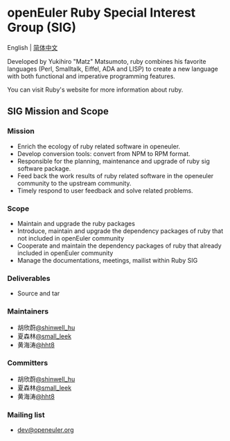 
# openEuler Ruby Special Interest Group (SIG)
English | [简体中文](./sig-ruby_cn.md)

Developed by Yukihiro "Matz" Matsumoto, ruby combines his favorite languages (Perl, Smalltalk, Eiffel, ADA and LISP) to create a new language with both functional and imperative programming features.

You can visit Ruby's website for more information about ruby.


## SIG Mission and Scope

### Mission

- Enrich the ecology of ruby related software in openeuler.
- Develop conversion tools: convert from NPM to RPM format.
- Responsible for the planning, maintenance and upgrade of ruby sig software package.
- Feed back the work results of ruby related software in the openeuler community to the upstream community.
- Timely respond to user feedback and solve related problems.

### Scope

- Maintain and upgrade the ruby packages
- Introduce, maintain and upgrade the dependency packages of ruby that not included in openEuler community
- Cooperate and maintain the dependency packages of ruby that already included in openEuler community
- Manage the documentations, meetings, mailist within Ruby SIG


### Deliverables

- Source and tar

### Maintainers
- 胡欣蔚[@shinwell_hu](https://gitee.com/shinwell_hu)
- 夏森林[@small_leek](https://gitee.com/small_leek)
- 黄海涛[@hht8](https://gitee.com/hht8)


### Committers
- 胡欣蔚[@shinwell_hu](https://gitee.com/shinwell_hu)
- 夏森林[@small_leek](https://gitee.com/small_leek)
- 黄海涛[@hht8](https://gitee.com/hht8)

### Mailing list
- dev@openeuler.org
